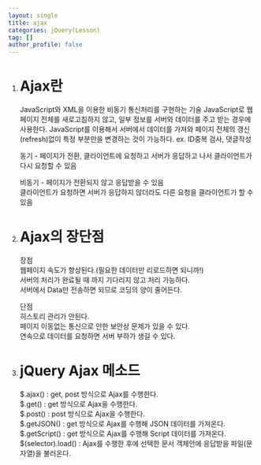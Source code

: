 ```yaml
---
layout: single
title: ajax
categories: jQuery(Lesson)
tag: []
author_profile: false
---
```


1. # Ajax란
   JavaScript와 XML을 이용한 비동기 통신처리를 구현하는 기술
   JavaScript로 웹 페이지 전체를 새로고침하지 않고, 일부 정보를 서버와 데이터를 주고 받는 경우에 사용한다.
   JavaScript를 이용해서 서버에서 데이터를 가져와 페이지 전체의 갱신(refresh)없이 특정 부분만을 변경하는 것이 가능하다.
   ex. ID중복 검사, 댓글작성

   동기 - 페이지가 전환, 
   클라이언트에 요청하고 서버가 응답하고 나서 클라이언트가 다시 요청할 수 있음   

   비동기 - 페이지가 전환되지 않고 응답받을 수 있음   
   클라이언트가 요청하면 서버가 응답하지 않더라도 다른 요청을 클라이언트가 할 수 있음   

1. # Ajax의 장단점
   장점   
   웹페이지 속도가 향상된다.(필요한 데이터만 리로드하면 되니까!)   
   서버의 처리가 완료될 때 까지 기다리지 않고 처리 가능하다.   
   서버에서 Data만 전송하면 되므로 코딩의 양이 줄어든다.   

   단점   
   히스토리 관리가 안된다.   
   페이지 이동없는 통신으로 인한 보안상 문제가 있을 수 있다.   
   연속으로 데이터를 요청하면 서버 부하가 생길 수 있다.   

1. # jQuery Ajax 메소드   
   $.ajax() : get, post 방식으로 Ajax를 수행한다.   
   $.get() : get 방식으로 Ajax을 수행한다.   
   $.post() : post 방식으로 Ajax을 수행한다.   
   $.getJSON() : get 방식으로 Ajax를 수행해 JSON 데이터를 가져온다.   
   $.getScript() : get 방식으로 Ajax를 수행해 Script 데이터를 가져온다.   
   $(selector).load() : Ajax를 수행한 후에 선택한 문서 객체안에 응답받을 파일(문자열)을 불러온다.   
